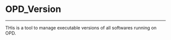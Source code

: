 # OPD_Version
-------------

THis is a tool to manage executable versions of all softwares running on OPD.
